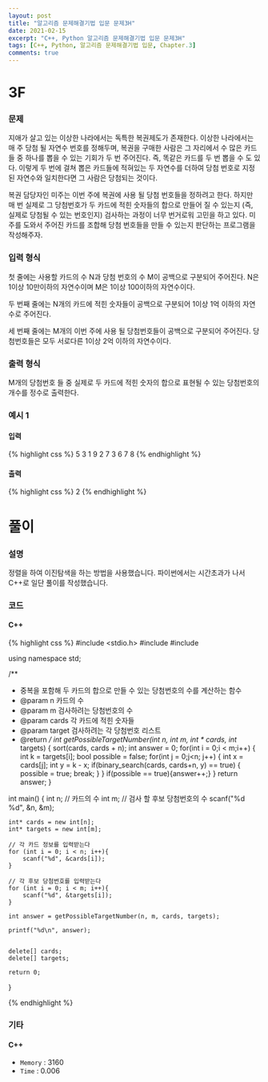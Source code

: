 ```yaml
---
layout: post
title: "알고리즘 문제해결기법 입문 문제3H"
date: 2021-02-15
excerpt: "C++, Python 알고리즘 문제해결기법 입문 문제3H"
tags: [C++, Python, 알고리즘 문제해결기법 입문, Chapter.3]
comments: true
---
```

# 3F

### 문제
지애가 살고 있는 이상한 나라에서는 독특한 복권제도가 존재한다. 이상한 나라에서는 매 주 당첨 될 자연수 번호를 정해두며, 복권을 구매한 사람은 그 자리에서 수 많은 카드들 중 하나를 뽑을 수 있는 기회가 두 번 주어진다. 즉, 똑같은 카드를 두 번 뽑을 수 도 있다. 이렇게 두 번에 걸쳐 뽑은 카드들에 적혀있는 두 자연수를 더하여 당첨 번호로 지정된 자연수와 일치한다면 그 사람은 당첨되는 것이다.

복권 담당자인 미주는 이번 주에 복권에 사용 될 당첨 번호들을 정하려고 한다. 하지만 매 번 실제로 그 당첨번호가 두 카드에 적힌 숫자들의 합으로 만들어 질 수 있는지 (즉, 실제로 당첨될 수 있는 번호인지) 검사하는 과정이 너무 번거로워 고민을 하고 있다. 미주를 도와서 주어진 카드를 조합해 당첨 번호들을 만들 수 있는지 판단하는 프로그램을 작성해주자.

### 입력 형식
첫 줄에는 사용할 카드의 수 N과 당첨 번호의 수 M이 공백으로 구분되어 주어진다. N은 1이상 10만이하의 자연수이며 M은 1이상 100이하의 자연수이다.

두 번째 줄에는 N개의 카드에 적힌 숫자들이 공백으로 구분되어 1이상 1억 이하의 자연수로 주어진다. 

세 번째 줄에는 M개의 이번 주에 사용 될 당첨번호들이 공백으로 구분되어 주어진다. 당첨번호들은 모두 서로다른 1이상 2억 이하의 자연수이다. 

### 출력 형식
M개의 당첨번호 들 중 실제로 두 카드에 적힌 숫자의 합으로 표현될 수 있는 당첨번호의 개수를 정수로 출력한다.

### 예시 1
#### 입력
{% highlight css %}
5 3
1 9 2 7 3
6 7 8
{% endhighlight %}
#### 출력
{% highlight css %}
2
{% endhighlight %}

# 풀이

### 설명
정렬을 하여 이진탐색을 하는 방법을 사용했습니다. 파이썬에서는 시간초과가 나서 C++로 일단 풀이를 작성했습니다.

### 코드
#### C++
{% highlight css %}
#include <stdio.h>
#include <vector>
#include <algorithm>

using namespace std;

/**
* 중복을 포함해 두 카드의 합으로 만들 수 있는 당첨번호의 수를 계산하는 함수
* @param n     카드의 수
* @param m     검사하려는 당첨번호의 수
* @param cards   각 카드에 적힌 숫자들
* @param target  검사하려는 각 당첨번호 리스트
* @return
*/
int getPossibleTargetNumber(int n, int m, int * cards, int* targets) {
	sort(cards, cards + n);
	int answer = 0;
	for(int i = 0;i < m;i++)
	{
		int k = targets[i];
		bool possible = false;
		for(int j = 0;j<n; j++)
		{
			int x = cards[j];
			int y = k - x;
			if(binary_search(cards, cards+n, y) == true)
			{
				possible = true;
				break;
			}
		}
		if(possible == true){answer++;}
	}
	return answer;
}

int main() {
	int n;	// 카드의 수 
	int m;	// 검사 할 후보 당첨번호의 수 
	scanf("%d %d", &n, &m);

	int* cards = new int[n];
	int* targets = new int[m];

	// 각 카드 정보를 입력받는다
	for (int i = 0; i < n; i++){
		scanf("%d", &cards[i]);
	}

	// 각 후보 당첨번호를 입력받는다
	for (int i = 0; i < m; i++){
		scanf("%d", &targets[i]);
	}

	int answer = getPossibleTargetNumber(n, m, cards, targets);

	printf("%d\n", answer);


	delete[] cards;
	delete[] targets;

	return 0;
}

{% endhighlight %}

### 기타
#### C++
- `Memory` : 3160
- `Time` : 0.006